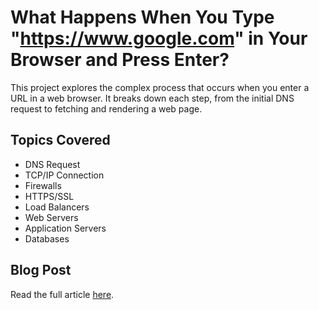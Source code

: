 # What Happens When You Type "https://www.google.com" in Your Browser and Press Enter?

This project explores the complex process that occurs when you enter a URL in a web browser. It breaks down each step, from the initial DNS request to fetching and rendering a web page.

## Topics Covered
- DNS Request
- TCP/IP Connection
- Firewalls
- HTTPS/SSL
- Load Balancers
- Web Servers
- Application Servers
- Databases

## Blog Post
Read the full article [here](https://medium.com/@abrahamvidalcastillo2/what-happens-when-you-type-https-www-google-com-in-your-browser-and-press-enter-7f09ffb6d98d).
